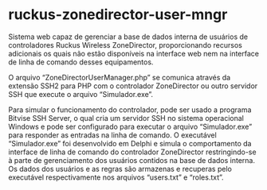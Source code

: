 # ruckus-zonedirector-user-mngr

Sistema web capaz de gerenciar a base de dados interna de usuários de controladores Ruckus Wireless ZoneDirector, proporcionando recursos adicionais os quais não estão disponíveis na interface web nem na interface de linha de comando desses equipamentos.

O arquivo “ZoneDirectorUserManager.php” se comunica através da extensão SSH2 para PHP com o controlador ZoneDirector ou outro servidor SSH que execute o arquivo “Simulador.exe”.

Para simular o funcionamento do controlador, pode ser usado a programa Bitvise SSH Server, o qual cria um servidor SSH no sistema operacional Windows e pode ser configurado para executar o arquivo “Simulador.exe” para responder as entradas na linha de comando.
O executável “Simulador.exe” foi desenvolvido em Delphi e simula o comportamento da interface de linha de comando do controlador ZoneDirector restringindo-se à parte de gerenciamento dos usuários contidos na base de dados interna. Os dados dos usuários e as regras são armazenas e recuperas pelo executável respectivamente nos arquivos “users.txt” e “roles.txt”.

